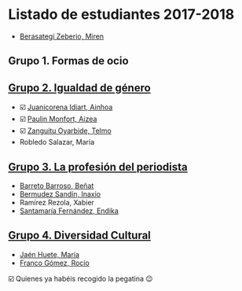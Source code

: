 # Listado de estudiantes 2017-2018

<!-- formato con el que incluir tu nombre y link -->
- [Berasategi Zeberio, Miren](http://mberasategi.github.io)

## Grupo 1. Formas de ocio
<!-- aquí el listado de miembros del grupo 1 -->


## [Grupo 2. Igualdad de género](https://github.com/DeustoPWEB/pweb-grupo-2)
<!-- aquí el listado de miembros del grupo 2 -->
- :ballot_box_with_check: [Juanicorena Idiart, Ainhoa](http://ajuanicorena.github.io)
- :ballot_box_with_check: [Paulin Monfort, Aizea](http://aizeapaulin.github.io)
- :ballot_box_with_check: [Zanguitu Oyarbide, Telmo](http://telmoco.github.io)
- Robledo Salazar, María 

## [Grupo 3. La profesión del periodista](https://github.com/DeustoPWEB/pweb-grupo-3)
<!-- aquí el listado de miembros del grupo 3 -->
- [Barreto Barroso, Beñat](http://barreto21.github.io)
- [Bermudez Sandín, Inaxio](http://inaxiobermudez.github.io)
- Ramírez Rezola, Xabier
- [Santamaría Fernández, Endika](http://endikasantamaria1.github.io)

## [Grupo 4. Diversidad Cultural](https://github.com/DeustoPWEB/pweb-grupo-4)
<!-- aquí el listado de miembros del grupo 4 -->
- [Jaén Huete, María](http://mjaenh.github.io)
- [Franco Gómez, Rocío](http://rfranco.github.io)


:ballot_box_with_check: Quienes ya habéis recogido la pegatina :wink:
